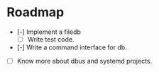 Roadmap
===========

- [-] Implement a filedb
	- [ ] Write test code.
- [-] Write a command interface for db.
- [ ] Know more about dbus and systemd projects.
